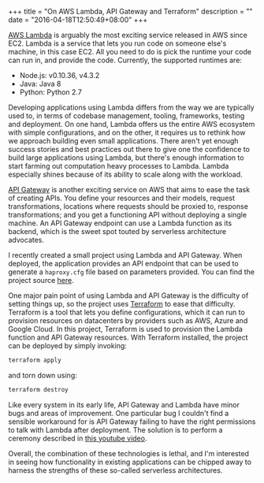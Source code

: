 +++
title = "On AWS Lambda, API Gateway and Terraform"
description = ""
date = "2016-04-18T12:50:49+08:00"
+++

[AWS Lambda](https://aws.amazon.com/lambda/) is arguably the most exciting service released in AWS since EC2. Lambda is a service that lets you run code on someone else's machine, in this case EC2. All you need to do is pick the runtime your code can run in, and provide the code. Currently, the supported runtimes are:

* Node.js: v0.10.36, v4.3.2
* Java: Java 8
* Python: Python 2.7

Developing applications using Lambda differs from the way we are typically used to, in terms of codebase management, tooling, frameworks, testing and deployment. On one hand, Lambda offers us the entire AWS ecosystem with simple configurations, and on the other, it requires us to rethink how we approach building even small applications. There aren't yet enough success stories and best practices out there to give one the confidence to build large applications using Lambda, but there's enough information to start farming out computation heavy processes to Lambda. Lambda especially shines because of its ability to scale along with the workload.

[API Gateway](https://aws.amazon.com/api-gateway/) is another exciting service on AWS that aims to ease the task of creating APIs. You define your resources and their models, request transformations, locations where requests should be proxied to, response transformations; and you get a functioning API without deploying a single machine. An API Gateway endpoint can use a Lambda function as its backend, which is the sweet spot touted by serverless architecture advocates.

I recently created a small project using Lambda and API Gateway. When deployed, the application provides an API endpoint that can be used to generate a `haproxy.cfg` file based on parameters provided. You can find the project source [here](https://github.com/shuaibiyy/haproxy-config-generator).

One major pain point of using Lambda and API Gateway is the difficulty of setting things up, so the project uses [Terraform](https://terraform.io) to ease that difficulty. Terraform is a tool that lets you define configurations, which it can run to provision resources on datacenters by providers such as AWS, Azure and Google Cloud. In this project, Terraform is used to provision the Lambda function and API Gateway resources. With Terraform installed, the project can be deployed by simply invoking:
```bash
terraform apply
```
and torn down using:
```bash
terraform destroy
```
Like every system in its early life, API Gateway and Lambda have minor bugs and areas of improvement. One particular bug I couldn't find a sensible workaround for is API Gateway failing to have the right permissions to talk with Lambda after deployment. The solution is to perform a ceremony described in [this youtube video](https://www.youtube.com/watch?v=H4LM_jw5zzs).

Overall, the combination of these technologies is lethal, and I'm interested in seeing how functionality in existing applications can be chipped away to harness the strengths of these so-called serverless architectures.